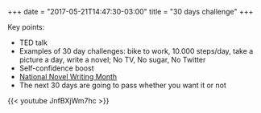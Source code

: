 +++
date = "2017-05-21T14:47:30-03:00"
title = "30 days challenge"
+++

Key points:

 - TED talk
 - Examples of 30 day challenges: bike to work, 10.000 steps/day, take a picture a day, write a novel; No TV, No sugar, No Twitter
 - Self-confidence boost
 - [National Novel Writing Month](http://nanowrimo.org/)
 - The next 30 days are going to pass whether you want it or not

{{< youtube JnfBXjWm7hc >}}
